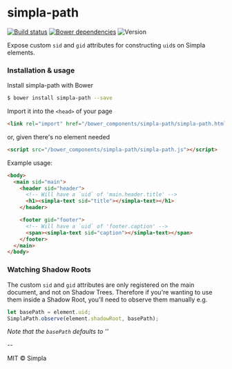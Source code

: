 # simpla-path
[![Build status][travis-badge]][travis-url] [![Bower dependencies][bowerdeps-badge]][bowerdeps-url] ![Version][bower-badge]

Expose custom `sid` and `gid` attributes for constructing `uid`s on Simpla elements.

### Installation & usage

Install simpla-path with Bower

```sh
$ bower install simpla-path --save
```

Import it into the `<head>` of your page

```html
<link rel="import" href="/bower_components/simpla-path/simpla-path.html">
```

or, given there's no element needed

```html
<script src="/bower_components/simpla-path/simpla-path.js"></script>
```

Example usage:

```html
<body>
  <main sid="main">
    <header sid="header">
      <!-- Will have a `uid` of 'main.header.title' -->
      <h1><simpla-text sid="title"></simpla-text></h1>
    </header>

    <footer gid="footer">
      <!-- Will have a `uid` of 'footer.caption' -->
      <span><simpla-text sid="caption"></simpla-text></span>
    </footer>
  </main>
</body>
```

### Watching Shadow Roots

The custom `sid` and `gid` attributes are only registered on the main document, and not on Shadow Trees. Therefore if you're wanting to use them inside a Shadow Root, you'll need to observe them manually e.g.

```js
let basePath = element.uid;
SimplaPath.observe(element.shadowRoot, basePath);
```

_Note that the `basePath` defaults to ''_

--

MIT © Simpla

[webcomponents]: https://github.com/webcomponents/webcomponentsjs

[bower-badge]: https://img.shields.io/bower/v/simpla-path.svg
[bowerlicense-badge]: https://img.shields.io/bower/l/simpla-path.svg
[travis-badge]: https://img.shields.io/travis/SimplaElements/simpla-path.svg
[travis-url]: https://travis-ci.org/SimplaElements/simpla-path
[bowerdeps-badge]: https://img.shields.io/gemnasium/SimplaElements/simpla-path.svg
[bowerdeps-url]: https://gemnasium.com/bower/simpla-path
